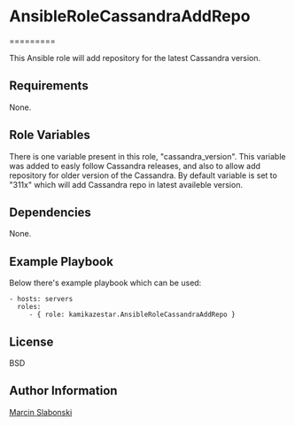 # AnsibleRoleCassandraAddRepo
=========

This Ansible role will add repository for the latest Cassandra version.

Requirements
------------

None.

Role Variables
--------------

There is one variable present in this role, "cassandra_version". This variable was added to easly follow Cassandra releases, and also to allow add repository for older version of the Cassandra. By default variable is set to "311x" which will add Cassandra repo in latest availeble version.

Dependencies
------------

None.

Example Playbook
----------------

Below there's example playbook which can be used:

    - hosts: servers
      roles:
         - { role: kamikazestar.AnsibleRoleCassandraAddRepo }

License
-------

BSD

Author Information
------------------

[Marcin Slabonski](https://github.com/kamikazestar)

